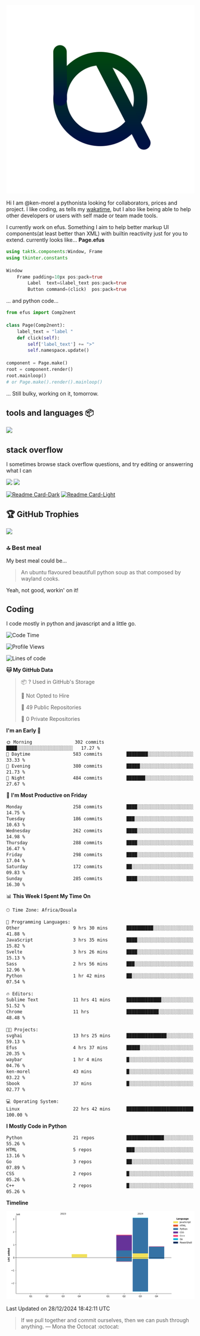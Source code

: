 ![My logo](ama.svg)

Hi I am @ken-morel a pythonista looking for collaborators, prices and project.
I like coding, as tells my [wakatime](https://wakatime.com/@kenmorel), but I also like being able to help
other developers or users with self made or team made tools.

I currently work on efus. Something I aim to help better markup UI components(at least better than XML) with builtin reactivity just for you to extend.
currently looks like...
**Page.efus**
```julia
using taktk.components:Window, Frame
using tkinter.constants

Window
    Frame padding=10px pos:pack=true
        Label  text=&label_text pos:pack=true
        Button command=(click)  pos:pack=true
```
... and python code...
```python
from efus import Comp2nent

class Page(Comp2nent):
    label_text = "label "
    def click(self):
        self['label_text'] += ">"
        self.namespace.update()

component = Page.make()
root = component.render()
root.mainloop()
# or Page.make().render().mainloop()
```

... Still bulky, working on it, tomorrow.

## tools and languages 📦

![](https://skillicons.dev/icons?i=py,sublime,ubuntu,regex,svg,c,sass,html,js,discord,git,arduino,github,githubactions,gmail,stackoverflow,svelte,md,bash,powershell,mongodb,nodejs,npm&perline=3)

## stack overflow

I sometimes browse stack overflow questions, and try editing or answerring what I can

[![](https://stackoverflow.com/users/flair/22719308.png?theme=dark&cache=300#gh-dark-mode-only)](https://stackoverflow.com/users/22719308/ken-morel#gh-dark-mode-only)
[![](https://stackoverflow.com/users/flair/22719308.png?theme=light&cache=300#gh-light-mode-only)](https://stackoverflow.com/users/22719308/ken-morel#gh-light-mode-only)
<!--## gists
[![Gist Card-Dark](https://ken-morel-stats.vercel.app/api/gist?id=aa1e2aab3af5162a7fc10540d4c6b014&theme=nord&bg_color=00114455&hide_border=true&border_radius=20#gh-dark-mode-only)](https://gist.github.com/ken-morel/aa1e2aab3af5162a7fc10540d4c6b014#gh-dark-mode-only)
[![Gist Card-Light](https://ken-morel-stats.vercel.app/api/gist?id=aa1e2aab3af5162a7fc10540d4c6b014&theme=view&bg_color=aabbff33&hide_border=true&border_radius=20#gh-light-mode-only)](https://gist.github.com/ken-morel/aa1e2aab3af5162a7fc10540d4c6b014#gh-light-mode-only)
-->

[![Readme Card-Dark](https://github-readme-stats.vercel.app/api/pin/?username=ken-morel&repo=gama&theme=nord&bg_color=55114455&hide_border=true&border_radius=20#gh-dark-mode-only)](https://github.com/ken-morel/pyoload#gh-dark-mode-only)
[![Readme Card-Light](https://github-readme-stats.vercel.app/api/pin/?username=ken-morel&repo=gama&theme=view&bg_color=ffaaee33&hide_border=true&border_radius=20#gh-light-mode-only)](https://github.com/ken-morel/pyoload#gh-light-mode-only)

## 🏆 GitHub Trophies
![](https://github-profile-trophy.vercel.app/?username=ken-morel&theme=monokai&bg_color=00554455&column=3&margin-w=10&no-frame=true)

### 🔝 Best meal
My best meal could be...

> An ubuntu flavoured beautifull python soup as that composed by wayland cooks.

Yeah, not good, workin' on it!

<!--![](https://github-contributor-stats.vercel.app/api?username=ken-morel&limit=5&theme=nord&combine_all_yearly_contributions=true&border_radius=20&bg_color=22441155&border_radius=20&hide_border=true)
<div align="center">
    <a href="https://github.com/ken-morel">
        <img src="https://github-readme-activity-graph.vercel.app/graph?username=ken-morel&theme=react-dark&hide_border=true&hide_title=false&area=true&custom_title=Total%20contribution%20graph%20in%20all%20repo" width="96%" alt="activity graph">
    </a>
</div>-->



## Coding
I code mostly in python and javascript and a little go.

<!--START_SECTION:waka-->
![Code Time](http://img.shields.io/badge/Code%20Time-544%20hrs%2026%20mins-blue)

![Profile Views](http://img.shields.io/badge/Profile%20Views-12-blue)

![Lines of code](https://img.shields.io/badge/From%20Hello%20World%20I%27ve%20Written-6.0%20million%20lines%20of%20code-blue)

**🐱 My GitHub Data** 

> 📦 ? Used in GitHub's Storage 
 > 
> 🚫 Not Opted to Hire
 > 
> 📜 49 Public Repositories 
 > 
> 🔑 0 Private Repositories 
 > 
**I'm an Early 🐤** 

```text
🌞 Morning                302 commits         ████░░░░░░░░░░░░░░░░░░░░░   17.27 % 
🌆 Daytime                583 commits         ████████░░░░░░░░░░░░░░░░░   33.33 % 
🌃 Evening                380 commits         █████░░░░░░░░░░░░░░░░░░░░   21.73 % 
🌙 Night                  484 commits         ███████░░░░░░░░░░░░░░░░░░   27.67 % 
```
📅 **I'm Most Productive on Friday** 

```text
Monday                   258 commits         ████░░░░░░░░░░░░░░░░░░░░░   14.75 % 
Tuesday                  186 commits         ███░░░░░░░░░░░░░░░░░░░░░░   10.63 % 
Wednesday                262 commits         ████░░░░░░░░░░░░░░░░░░░░░   14.98 % 
Thursday                 288 commits         ████░░░░░░░░░░░░░░░░░░░░░   16.47 % 
Friday                   298 commits         ████░░░░░░░░░░░░░░░░░░░░░   17.04 % 
Saturday                 172 commits         ██░░░░░░░░░░░░░░░░░░░░░░░   09.83 % 
Sunday                   285 commits         ████░░░░░░░░░░░░░░░░░░░░░   16.30 % 
```


📊 **This Week I Spent My Time On** 

```text
🕑︎ Time Zone: Africa/Douala

💬 Programming Languages: 
Other                    9 hrs 30 mins       ██████████░░░░░░░░░░░░░░░   41.88 % 
JavaScript               3 hrs 35 mins       ████░░░░░░░░░░░░░░░░░░░░░   15.82 % 
Svelte                   3 hrs 26 mins       ████░░░░░░░░░░░░░░░░░░░░░   15.13 % 
Sass                     2 hrs 56 mins       ███░░░░░░░░░░░░░░░░░░░░░░   12.96 % 
Python                   1 hr 42 mins        ██░░░░░░░░░░░░░░░░░░░░░░░   07.54 % 

🔥 Editors: 
Sublime Text             11 hrs 41 mins      █████████████░░░░░░░░░░░░   51.52 % 
Chrome                   11 hrs              ████████████░░░░░░░░░░░░░   48.48 % 

🐱‍💻 Projects: 
svghai                   13 hrs 25 mins      ███████████████░░░░░░░░░░   59.13 % 
Efus                     4 hrs 37 mins       █████░░░░░░░░░░░░░░░░░░░░   20.35 % 
waybar                   1 hr 4 mins         █░░░░░░░░░░░░░░░░░░░░░░░░   04.76 % 
ken-morel                43 mins             █░░░░░░░░░░░░░░░░░░░░░░░░   03.22 % 
Sbook                    37 mins             █░░░░░░░░░░░░░░░░░░░░░░░░   02.77 % 

💻 Operating System: 
Linux                    22 hrs 42 mins      █████████████████████████   100.00 % 
```

**I Mostly Code in Python** 

```text
Python                   21 repos            ██████████████░░░░░░░░░░░   55.26 % 
HTML                     5 repos             ███░░░░░░░░░░░░░░░░░░░░░░   13.16 % 
Go                       3 repos             ██░░░░░░░░░░░░░░░░░░░░░░░   07.89 % 
CSS                      2 repos             █░░░░░░░░░░░░░░░░░░░░░░░░   05.26 % 
C++                      2 repos             █░░░░░░░░░░░░░░░░░░░░░░░░   05.26 % 
```



**Timeline**

![Lines of Code chart](https://raw.githubusercontent.com/ken-morel/ken-morel/main/assets/bar_graph.png)


 Last Updated on 28/12/2024 18:42:11 UTC
<!--END_SECTION:waka-->
<!--### I call you number:
![Visitor Count](https://profile-counter.glitch.me/{ken-morel}/count.svg)
![](https://komarev.com/ghpvc/?username=ken-morel&color=553300&style=flat&label=views)
-->
> If we pull together and commit ourselves, then we can push through anything.
— Mona the Octocat :octocat:

